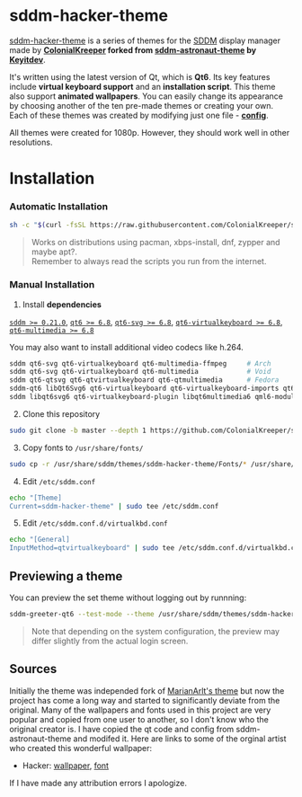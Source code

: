 # sddm-hacker-theme

[sddm-hacker-theme](https://github.com/ColonialKreeper/sddm-hacker-theme) is a series of themes for the [SDDM](https://github.com/sddm/sddm/) display manager made by **[ColonialKreeper](https://github.com/ColonialKreeper/) forked from [sddm-astronaut-theme](https://github.com/Keyitdev/sddm-astronaut-theme) by [Keyitdev](https://github.com/Keyitdev)**.

It's written using the latest version of Qt, which is **Qt6**. Its key features include **virtual keyboard support** and an **installation script**. This theme also support **animated wallpapers**. You can easily change its appearance by choosing another of the ten pre-made themes or creating your own. Each of these themes was created by modifying just one file - **[config](./Themes/astronaut.conf)**.

All themes were created for 1080p. However, they should work well in other resolutions.

# Installation


### Automatic Installation

```sh
sh -c "$(curl -fsSL https://raw.githubusercontent.com/ColonialKreeper/sddm-hacker-theme/master/setup.sh)"
```
> Works on distributions using pacman, xbps-install, dnf, zypper and maybe apt?.   
> Remember to always read the scripts you run from the internet.


### Manual Installation

1. Install **dependencies**

[`sddm >= 0.21.0`](https://github.com/sddm/sddm), [`qt6 >= 6.8`](https://doc.qt.io/qt-6/index.html), [`qt6-svg >= 6.8`](https://doc.qt.io/qt-6/qtsvg-index.html), [`qt6-virtualkeyboard >= 6.8`](https://doc.qt.io/qt-6/qtvirtualkeyboard-index.html), [`qt6-multimedia >= 6.8`](https://doc.qt.io/qt-6/qtmultimedia-index.html)

You may also want to install additional video codecs like h.264.

```sh
sddm qt6-svg qt6-virtualkeyboard qt6-multimedia-ffmpeg     # Arch
sddm qt6-svg qt6-virtualkeyboard qt6-multimedia            # Void
sddm qt6-qtsvg qt6-qtvirtualkeyboard qt6-qtmultimedia      # Fedora
sddm-qt6 libQt6Svg6 qt6-virtualkeyboard qt6-virtualkeyboard-imports qt6-multimedia qt6-multimedia-imports        # OpenSUSE
sddm libqt6svg6 qt6-virtualkeyboard-plugin libqt6multimedia6 qml6-module-qtquick-controls qml6-module-qtquick-effects libxcb-cursor0 # Debian Unstable
```

2. Clone this repository
```sh
sudo git clone -b master --depth 1 https://github.com/ColonialKreeper/sddm-hacker-theme.git /usr/share/sddm/themes/sddm-hacker-theme
```
3. Copy fonts to `/usr/share/fonts/`
```sh
sudo cp -r /usr/share/sddm/themes/sddm-hacker-theme/Fonts/* /usr/share/fonts/
```
4. Edit `/etc/sddm.conf`
```sh
echo "[Theme]
Current=sddm-hacker-theme" | sudo tee /etc/sddm.conf
```
5. Edit `/etc/sddm.conf.d/virtualkbd.conf`
```sh
echo "[General]
InputMethod=qtvirtualkeyboard" | sudo tee /etc/sddm.conf.d/virtualkbd.conf
```

## Previewing a theme

You can preview the set theme without logging out by runnning:
```sh
sddm-greeter-qt6 --test-mode --theme /usr/share/sddm/themes/sddm-hacker-theme/
```
> Note that depending on the system configuration, the preview may differ slightly from the actual login screen.

## Sources

Initially the theme was independed fork of [MarianArlt's theme](https://github.com/MarianArlt/sddm-sugar-dark) but now the project has come a long way and started to significantly deviate from the original.
Many of the wallpapers and fonts used in this project are very popular and copied from one user to another, so I don't know who the original creator is. I have copied the qt code and config from 
sddm-astronaut-theme and modifed it. Here are links to some of the orginal artist who created this wonderful wallpaper:

- Hacker: [wallpaper](https://motionbgs.com/hacker-typer), [font](https://fonts.google.com/specimen/Open+Sans/about)

If I have made any attribution errors I apologize.

